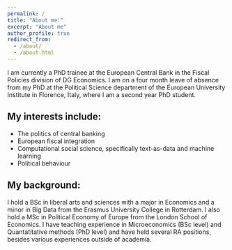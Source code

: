 ```yaml
---
permalink: /
title: "About me:"
excerpt: "About me"
author_profile: true
redirect_from: 
  - /about/
  - /about.html
---
```


I am currently a PhD trainee at the European Central Bank in the Fiscal Policies division of DG Economics. I am on a four month leave of absence from my PhD at the Political Science department of the European University Institute in Florence, Italy, where I am a second year PhD student.

My interests include:
------
- The politics of central banking
- European fiscal integration
- Computational social science, specifically text-as-data and machine learning
- Political behaviour

My background:
------
I hold a BSc in liberal arts and sciences with a major in Economics and a minor in Big Data from the Erasmus University College in Rotterdam. I also hold a MSc in Political Economy of Europe from the London School of Economics. I have teaching experience in Microeconomics (BSc level) and Quantatitative methods (PhD level) and have held several RA positions, besides various experiences outside of academia. 

